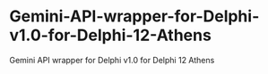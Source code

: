 # Gemini-API-wrapper-for-Delphi-v1.0-for-Delphi-12-Athens
Gemini API wrapper for Delphi v1.0 for Delphi 12 Athens
